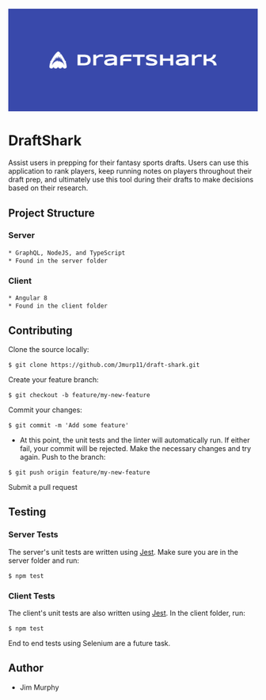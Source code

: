 ![](images/cover.png)


# DraftShark
Assist users in prepping for their fantasy sports drafts.  Users can use this application to rank players, keep running notes on players throughout their draft prep, and ultimately use this tool during their drafts to make decisions based on their research.

## Project Structure

### Server
    * GraphQL, NodeJS, and TypeScript
    * Found in the server folder

### Client
    * Angular 8
    * Found in the client folder

## Contributing

Clone the source locally:
```
$ git clone https://github.com/Jmurp11/draft-shark.git
```

Create your feature branch:
```
$ git checkout -b feature/my-new-feature
```
Commit your changes:
```
$ git commit -m 'Add some feature'
```
   *  At this point, the unit tests and the linter will automatically run.  If either fail, your commit
      will be rejected.  Make the necessary changes and try again.
Push to the branch:
```
$ git push origin feature/my-new-feature
```
Submit a pull request

## Testing

### Server Tests
The server's unit tests are written using [Jest](https://jestjs.io/).  Make sure you are in the server folder and run:

```
$ npm test
```

### Client Tests
The client's unit tests are also written using [Jest](https://jestjs.io/).  In the client folder, run:
```
$ npm test
```

End to end tests using Selenium are a future task.

## Author
* Jim Murphy
